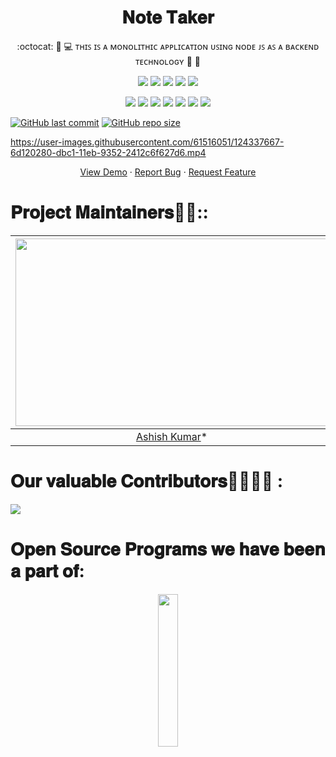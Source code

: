 <h1 align="center">𝐍𝐨𝐭𝐞 𝐓𝐚𝐤𝐞𝐫</h1>
<p align="center">
:octocat: 🌟 💻 ᴛʜɪꜱ ɪꜱ ᴀ ᴍᴏɴᴏʟɪᴛʜɪᴄ ᴀᴘᴘʟɪᴄᴀᴛɪᴏɴ ᴜꜱɪɴɢ ɴᴏᴅᴇ ᴊꜱ ᴀꜱ ᴀ ʙᴀᴄᴋᴇɴᴅ ᴛᴇᴄʜɴᴏʟᴏɢʏ 🎯 🚀<p>
<div align="center">

<a href="https://github.com/Ashish2030/E-Commerce-Website-Using-NodeJS"><img src="https://badges.frapsoft.com/os/v1/open-source.svg?v=103"></a>
<a href="https://github.com/Ashish2030/E-Commerce-Website-Using-NodeJS"><img src="https://img.shields.io/badge/Built%20by-developers%20%3C%2F%3E-0059b3"></a>
<a href="https://github.com/Ashish2030/E-Commerce-Website-Using-NodeJS"><img src="https://img.shields.io/static/v1.svg?label=Contributions&message=Welcome&color=yellow"></a>
<a href="https://github.com/smaranjitghose/"><img src="https://img.shields.io/badge/Maintained%3F-yes-brightgreen.svg?v=103"></a>
<a href="https://github.com/Ashish2030/E-Commerce-Website-Using-NodeJS/blob/master/LICENSE"><img src="https://img.shields.io/badge/license-MIT-blue.svg?v=103"></a>

<a href="https://github.com/Ashish2030/E-Commerce-Website-Using-NodeJS/graphs/contributors"><img src="https://img.shields.io/github/contributors/Ashish2030/E-Commerce-Website-Using-NodeJS?color=brightgreen"></a>
<a href="https://github.com/Ashish2030/E-Commerce-Website-Using-NodeJS/stargazers"><img src="https://img.shields.io/github/stars/Ashish2030/E-Commerce-Website-Using-NodeJS?color=0059b3"></a>
<a href="https://github.com/Ashish2030/E-Commerce-Website-Using-NodeJS/network/members"><img src="https://img.shields.io/github/forks/Ashish2030/E-Commerce-Website-Using-NodeJS?color=yellow"></a>
<a href="https://github.com/Ashish2030/E-Commerce-Website-Using-NodeJS/issues"><img src="https://img.shields.io/github/issues/Ashish2030/E-Commerce-Website-Using-NodeJS?color=0059b3"></a>
<a href="https://github.com/Ashish2030/E-Commerce-Website-Using-NodeJS/issues?q=is%3Aissue+is%3Aclosed"><img src="https://img.shields.io/github/issues-closed-raw/Ashish2030/E-Commerce-Website-Using-NodeJS?color=yellow"></a>
<a href="https://github.com/Ashish2030/E-Commerce-Website-Using-NodeJS/pulls"><img src="https://img.shields.io/github/issues-pr/Ashish2030/E-Commerce-Website-Using-NodeJS?color=brightgreen"></a>
<a href="https://github.com/Ashish2030/E-Commerce-Website-Using-NodeJS/pulls?q=is%3Apr+is%3Aclosed"><img src="https://img.shields.io/github/issues-pr-closed-raw/Ashish2030/E-Commerce-Website-Using-NodeJS?color=0059b3"></a> 
</div>

	
<!-- <p align="center">
 <a href="https://github.com/ashish2030/E-Commerce-Website-Using-NodeJS/fork" target="blank">
 <img src="https://img.shields.io/github/forks/ashish2030/E-Commerce-Website-Using-NodeJS?style=flat-square" alt="Swagger forks"/>
</a>
<a href="https://github.com/ashish2030/Swagger/stargazers" target="blank">
<img src="https://img.shields.io/github/stars/ashish2030/E-Commerce-Website-Using-NodeJS?style=flat-square" alt="EmailSender-Rest-API-Backend-Of-frontend-Using-javascript"/>
</a>
<a href="https://github.com/ashish2030/E-Commerce-Website-Using-NodeJS/issues" target="blank">
<img src="https://img.shields.io/github/issues/ashish2030/E-Commerce-Website-Using-NodeJS?style=flat-square" alt="EmailSender-Rest-API-Backend-Of-frontend-Using-javascript"/>
</a>
<a href="https://github.com/ashish2030/E-Commerce-Website-Using-NodeJS/pulls" target="blank">
<img src="https://img.shields.io/github/issues-pr/ashish2030/E-Commerce-Website-Using-NodeJS?style=flat-square" alt="EmailSender-Rest-API-Backend-Of-frontend-Using-javascript"/>
</a>
</p> -->


[![GitHub last commit](https://img.shields.io/github/last-commit/ashish2030/E-Commerce-Website-Using-NodeJS)](https://github.com/ashish2030/E-Commerce-Website-Using-NodeJS/commits/master)
[![GitHub repo size](https://img.shields.io/github/repo-size/ashish2030/E-Commerce-Website-Using-NodeJS)](https://github.com/ashish2030/E-Commerce-Website-Using-NodeJS/archive/master.zip)



https://user-images.githubusercontent.com/61516051/124337667-6d120280-dbc1-11eb-9352-2412c6f627d6.mp4



	

   <p align="center">
    <a href="https://www.careercup.com/question?id=5750856565653504" target="blank">View Demo</a>
    ·
    <a href="https://github.com/ashish2030/E-Commerce-Website-Using-NodeJS/issues/new/choose">Report Bug</a>
    ·
    <a href="https://github.com/ashish2030/E-Commerce-Website-Using-NodeJS/issues/new/choose">Request Feature</a>
</p>
<h1 align="left">𝐏𝐫𝐨𝐣𝐞𝐜𝐭 𝐌𝐚𝐢𝐧𝐭𝐚𝐢𝐧𝐞𝐫𝐬👨🏫::</h1>


| <img src = "https://github.com/Ashish2030/E-Commerce-Website-Using-NodeJS/blob/master/public/css/Assets/a.jpg" width = 500 height = 300> | <img src = "https://github.com/Ashish2030/E-Commerce-Website-Using-NodeJS/blob/master/public/css/Assets/_DSC0397.jpg" width = 500 height = 300> 
| :------------------------------------------------------------------------------------------: | :------------------------------------------------------------------------------------------: 
|                    [Ashish Kumar](https://https://github.com/Ashish2030)\*                   |     [Riya Panhotra](https://github.com/sriinampudi)\*     |

## 
<h1 align="left">𝐎𝐮𝐫 𝐯𝐚𝐥𝐮𝐚𝐛𝐥𝐞 𝐂𝐨𝐧𝐭𝐫𝐢𝐛𝐮𝐭𝐨𝐫𝐬👩‍💻👨‍💻 :</h1>

<a href="https://github.com/ashish2030/awesome-portfolio-websites/graphs/contributors">
  <img src="https://contributors-img.web.app/image?repo=ashish2030/E-Commerce-Website-Using-NodeJS" />
</a>

<h1 align="left">𝐎𝐩𝐞𝐧 𝐒𝐨𝐮𝐫𝐜𝐞 𝐏𝐫𝐨𝐠𝐫𝐚𝐦𝐬 𝐰𝐞 𝐡𝐚𝐯𝐞 𝐛𝐞𝐞𝐧 𝐚 𝐩𝐚𝐫𝐭 𝐨𝐟:</h1>

<p align="center">
<a href="https://letsgrowmore.in/soc/"><img src="https://github.com/Ashish2030/E-Commerce-Website-Using-NodeJS/blob/master/public/css/Assets/lgmsoc.png" width="25%"></a>
</p>

